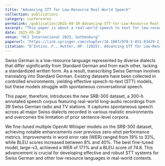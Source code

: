 ```yaml
---
title: "Advancing STT for Low-Resource Real-World Speech"
collection: publications
category: conferences
permalink: /publication/2025-04-30-Advancing-STT-for-Low-Resource-Real-World-Speech
excerpt: "This paper is about a real-world speech to text for low-resource languages, like Swiss German"
date: 2025-05-30
venue: "HCI International 2025, Gothenburg"
paperurl: "https://link.springer.com/chapter/10.1007/978-3-031-93429-2_20"
citation: "D’Intino, F., Hutter, HP. (2025). Advancing STT for Low-Resource Real-World Speech. In: Degen, H., Ntoa, S. (eds) Artificial Intelligence in HCI. HCII 2025. Lecture Notes in Computer Science(), vol 15822. Springer, Cham. https://doi.org/10.1007/978-3-031-93429-2_20"
---
```


Swiss German is a low-resource language represented by diverse dialects that differ significantly from Standard German and from each other, lacking a standardized written form. As a result, transcribing Swiss German involves translating into Standard German. Existing datasets have been collected in controlled environments, yielding effective speech-to-text (STT) models, but these models struggle with spontaneous conversational speech.

This paper, therefore, introduces the new SRB-300 dataset, a 300-h annotated speech corpus featuring real-world long-audio recordings from 39 Swiss German radio and TV stations. It captures spontaneous speech across all major Swiss dialects recorded in various realistic environments and overcomes the limitation of prior sentence-level corpora.

We fine-tuned multiple OpenAI Whisper models on the SRB-300 dataset, achieving notable enhancements over previous zero-shot performance metrics. Improvements in word error rate (WER) ranged from 19% to 33%, while BLEU scores increased between 8% and 40%. The best fine-tuned model, large-v3, achieved a WER of 17.1% and a BLEU score of 74.8. This advancement is crucial for developing effective and robust STT systems for Swiss German and other low-resource languages in real-world contexts.
